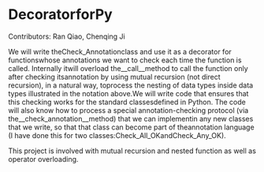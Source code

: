 # DecoratorforPy

Contributors: Ran Qiao, Chenqing Ji

We will write theCheck_Annotationclass and use it as a decorator for functionswhose annotations we want to check each time the function is called. Internally itwill overload the__call__method to call the function only after checking itsannotation by using mutual recursion (not direct recursion), in a natural way, toprocess the nesting of data types inside data types illustrated in the notation above.We will write code that ensures that this checking works for the standard classesdefined in Python. The code will also know how to process a special annotation-checking protocol (via the__check_annotation__method) that we can implementin any new classes that we write, so that that class can become part of theannotation language (I have done this for two classes:Check_All_OKandCheck_Any_OK).

This project is involved with mutual recursion and nested function as well as operator overloading. 
